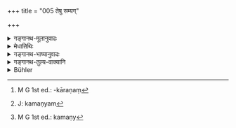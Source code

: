 +++
title = "005 तेषु सम्यग्"

+++

<details><summary>गङ्गानथ-मूलानुवादः</summary>

Behaving in the right manner, in regard to these (desires), a man attains the position of Immortals; and even in this world he obtains all the desires that he may have thought of.—(5)
</details>

<details><summary>मेधातिथिः</summary>

**तेषु** कामेषु **सम्यग्** वर्तितव्यम् । का पुनः सम्यग्वृत्तिः । यद् यथाश्रुतं तत् तथैवानुष्ठेयम् । नित्येषु फलं नाभिसंधेयम्, अश्रुतत्वात् । काम्येषु त्व् अनिषेधः, तेषां तथाश्रुतत्वात् । फलसाधनतयैव तानि विधितो ऽवगम्यन्ते । फलानिच्छोस् तदनुष्ठानम् अश्रुतकरणं[^१६] स्यात् । नित्येषु फलाभिसंधिर् व्यामोह एव । न ह्य् अभिसंधिमात्रात् प्रमाणतो ऽनवगते फलसाधनत्वे फलम् उत्पद्यते । एवं कुर्वन् **गच्छति** प्राप्नोत्य् **अमरलोकताम्** । अमराः देवाः, तेषां लोकः स्वर्गः । तन्निवासात् अमरेषु लोकशब्दः स्थानस्थानिनोर् अभेदात् "मञ्चाः क्रोशन्ति" इतिवत् । तेनायं समासः- अमराश् च ते लोकाश् च अमरलोकाः, तद्भावः अमरलोकता । देवजनत्वं प्राप्नोति देवत्वं प्राप्नोतीत्य् अर्थः । वृत्तानुरोधाद् एवम् उक्तम् । अथ वा, अमरांल् लोकयति पश्यत्य् अमरलोकः । "कर्मन्य् अण्[^१७]" (पाण् ३.२.१) । तदन्ताद् भवप्रत्ययः । देवदर्शी संपद्यते । अनेनापि प्रकारेण स्वर्गप्राप्तिर् एवोक्ता भवति । अथ वा, अमर इव लोक्यते लोके ।


[^१७]:
     J: kamaṇyam


[^१६]:
     M G 1st ed.: -kāraṇaṃ

- अर्थवादश् चायम् । नात्र स्वर्गः फलत्वेन विधीयते, नित्यानां फलाभावात्, काम्यानां च नानाफलश्रवणात् । तेन स्वर्गप्राप्त्या शास्त्रानुष्ठानसंपत्तिर् एवोच्यते लक्षणया । यद् अर्थं कर्मणाम्[^१८] अनुष्ठानं तत् संपद्यत इत्य् अर्थः । तत्र नित्यानां प्रत्यवायानुत्पत्तिर् विध्यर्थसंपत्तिर् वा प्रयोजनम् । काम्येषु तु **यथासंकल्पितान्** यथाश्रुतं संकल्पितान् । प्रयोगकाले यस्य कर्मणो यत् फलं श्रुतं तत् संकल्प्य अभिसंधाय मनसा कामयित्वा "इदम् अहम् अतः फलं प्राप्नुयाम्" इति, ततः **सर्वान् कामान्** काम्यान् अर्थान् **समश्नुते** प्राप्नोति । 


[^१८]:
     M G 1st ed.: kamaṇy

- अतः परिहृता संकटापत्तिः, यतो न सर्वविषयः कामो निषिध्यते । किं तर्हि, नित्येषु फलाभिलाषलक्षणः । साधनसंपत्तिस् तु काम्यैव ।

- ब्रह्मवादिनस् तु सौर्यादीनां निषेधर्थं कामात्मतेति मन्यन्ते । फलार्थितया क्रियमाणा बन्धात्मका भवन्ति, निष्कामस् तु ब्रह्मार्पणन्यायेन कुर्वन् मुच्यते । तद् उक्तं भगवता कृष्णद्वैपायनेन "मा कर्मफलहेतुर् भूः" (भ्ग् २.४७) । तथा-

- साधनानाम् अकृत्स्नत्वान् मौर्ख्यात् कर्मकृतस् तथा ।

- फलस्य चाभिसंधानाद् अपवित्रो विधिः स्मृतः ॥ इति ।

बहवश् चात्र व्याख्याविकल्पाः, असारत्वात् तु न प्रदर्शिताः ॥ २.५ ॥
</details>

<details><summary>गङ्गानथ-भाष्यानुवादः</summary>

To the above *Pūrvapakṣa*, the Author replies in this verse.

\[What is meant is that\] one should behave *in the right manner in regard to these*—desires.

“What is this *right behaviour*?”

It consists in doing an act exactly in the manner in which it is found mentioned in the scriptures. That is, in regard to the compulsory acts one should not think of rewards at all, for the simple reason that no rewards have been mentioned in connection with them; while in regard to the voluntary acts, there is no prohibition of thinking of rewards, for the simple reason that these acts are actually mentioned as bringing definite rewards; in fact what we know of these acts from the scriptural injunctions is that they are the means of obtaining certain rewards; so that the performance of these by a man who has no desire for those rewards would be doing something that is not enjoined in the scriptures at all. As regards the compulsory acts however, to think of rewards would be a pure mistake; for when the acts have not been prescribed as leading to any results, no results could proceed from them by merely the man’s seeking for them.

By doing so \[ *i.e*., by behaving rightly in regard to desires\] one
*goes to*—attains—*the position of Immortals*. ‘Immortals’ are the Gods;
their ‘position’ is Heaven; and by reason of the Gods residing in Heaven, the term ‘position’ is applied to the gods themselves, the
*position* being identified with the *occupier of the position*; just as
we have in the expression ‘the elevated sheds are shouting’ \[where the ‘sheds’ stand for the men occupying them\]. Hence the compound ‘*Amaraloka*’ is to be expounded as a *Karmadhāraya*—‘the immortal positions’; and with the abstract affix ‘*tat'* we have the form ‘*amaralokatā*’ So the meaning is that ‘he obtains the character of a divine being,’ ‘he attains divinity.’ The author has made use of this expression in view of metrical exigencies.

Or, the compound ‘*amaralokatā*’ may he explained as *one who sees*—‘*lokayati*’—*the gods*—‘*amarān*’; the term ‘*loka*’ being derived from the root ‘*loka*’ with the passive affix ‘*aṇ*’ (according to Pāṇini 3.2.1); and then the abstract affix *tal* added to it; so that the meaning is that ‘he becomes capable of seeing the Gods’; and this also means that he attains heaven.

Or again, the expression may mean that ‘he is looked upon as a God’—‘*amara iva lokyate*’—among men.

This whole passage is mere declamatory Arthavāda; and if does not lay down Heaven as the result actually following from the action spoken of; because as a matter of fact, the compulsory acts do not lead to any results at all, while the voluntary acts are prescribed as leading to diverse results. So that what the ‘attaining of heaven’ spoken of in the text means is the due fulfilment of what is enjoined in the scriptures; which is only an indirect way of saying that ‘that particular end is attained with a view to which the action was done.’ Thus in the case of the compulsory acts, the end in view would be either the avoiding of the sin (that might be incurred by the omission of the act), or the due fulfilment of what has been enjoined in the scriptures; and in the case of the voluntary acts, the end is the attaining of *rewards thought of, i.e*., those contemplated as mentioned in the scriptures; when a man is going to perform an act, he thinks, in his mind, of that reward which has been mentioned in the scriptures as following from that act; having thought of that reward, he has a desire for it—‘May I obtain this reward by the doing of this act’; and then he obtains *all those desires*—*i.e*., the desirable things.

In the manner above described we have set aside the difficulty (that had been set up by the Pūrvapakṣa); for what the text prohibits is not the desire for each and everything, but the entertaining of desires only in connection with the compulsory acts; and in regard to these also there must be desire for the obtaining of things necessary for the due performance of them.

The *Brahmavādins* (Vedāntins) however regard the words ‘it is not right to be absorbed in desires’ as a prohibition of the *Saurya* and all such other acts as are laid down as bringing rewards; and their reason is that all actions done with a view to rewards become setters of bondage; and it is only when an act is done without any thought of rewards—doing it simply as an offering to Brahman—that the man becomes released. This is what the revered Kṛṣṇa-Dvaipāyana has declared in the words (*a*) ‘May there be no action done with a view to rewards’ (*Bhagavadgītā*, 2.47),—and again, ‘The perform nce of an act becomes vitiated, (*a*) by the incompleteness of accessories, (*b*) by the illiteracy of the performer, and (*c*) by the thought of rewards.’

Various explanations have been offered of the present verse; but we have omitted them because they are of no importance.
</details>

<details><summary>गङ्गानथ-तुल्य-वाक्यानि</summary>

*Vaśiṣṭha, Smṛti*, 1-2.—‘The righteous man who acts with full knowledge
is highly praised among men and after death, attains heavenly regions.’

*Āpastaṃba, Dharmasūtra*, 1.5.2-9.—‘When the religious student acts with
concentrated mind, then alone are his aots fruitful.’

*Ibid*, 2.2.2.—‘For all castes, the highest happiness is attained only
when they are engaged only in their own duties.’ *Ibid*, 2.23.7.—‘Thus
alone are all desires fulfilled.’

*Ibid*, 2.23-12.—‘They win Heaven till the very dissolution.’

*Gautama, Dharmasūtra*, 11-31.—‘Men of all castes and in all
life-stages, adhering to their own duties, on death, enjoy the fruits of
their acts, and then become born in a pleasant country, and in families
of high castes, excellent learning, character and intelligence.’

*Gautama*, 27-54.—‘One who knows his duty wins by his knowledge and
adherence, the heavenly regions.’

*Baudhāyana, Dharmasūtra*, 1.3.13.—‘In this manner great sages attain
the highest position of Prajāpati.’
</details>

<details><summary>Bühler</summary>

005	He who persists in discharging these (prescribed duties) in the right manner, reaches the deathless state and even in this (life) obtains (the fulfilment of) all the desires that he may have conceived.
</details>
